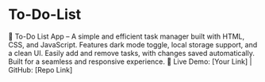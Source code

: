# To-Do-List
📝 To-Do List App – A simple and efficient task manager built with HTML, CSS, and JavaScript. Features dark mode toggle, local storage support, and a clean UI. Easily add and remove tasks, with changes saved automatically. Built for a seamless and responsive experience. 🚀 Live Demo: [Your Link] | GitHub: [Repo Link]
